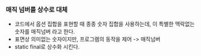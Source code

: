 ### 매직 넘버를 상수로 대체
- 코드에서 옵션 집합을 표현할 때 종종 숫자 집합을 사용하는데, 이 특별한 맥락없는 숫자를 매직넘버 라고 한다.
- 표면상 의미없는 숫자이지만, 프로그램의 동작을 제어 -> 매직넘버
- static final로 상수화 시킨다.

